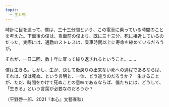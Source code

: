 ```yaml
---
topic:
  - 生と死
---
```

時計に目を遣って、僕は、三十三分間という、この電車に乗っている時間のことを考えた。下車後の僕は、乗車前の僕より、既に三十三分、死に接近しているのだった。実際には、通勤のストレスは、乗車時間以上に寿命を縮めているだろうが。 

それが、一日二回、数十年に亘って繰り返されるということ。…… 

僕は生きる。しかし、生が、決して後戻りの出来ない死への過程であるならば、それは、僕は死ぬ、という言明と、一体、どう違うのだろうか？　生きることが、ただ、時間をかけて死ぬことの意味であるならば、僕たちには、どうして、「生きる」という言葉が必要なのだろうか？

（平野啓一郎、2021『本心』文藝春秋）